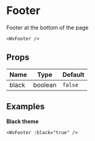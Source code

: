 <script setup>
  import WvFooter from '../../../ui/components/footer.vue'
</script>

# Footer

Footer at the bottom of the page

<ClientOnly>
  <WvFooter />
</ClientOnly>

```vue
<WvFooter />
```

## Props

| Name  | Type    | Default |
| ----- | ------- | ------- |
| black | boolean | `false` |

## Examples

**Black theme**

<ClientOnly>
  <WvFooter :black="true" />
</ClientOnly>

```vue
<WvFooter :black="true" />
```

